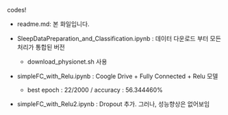 codes!

- readme.md: 본 화일입니다.

- SleepDataPreparation_and_Classification.ipynb : 데이터 다운로드 부터 모든 처리가 통합된 버전
   - download_physionet.sh 사용

- simpleFC_with_Relu.ipynb : Coogle Drive + Fully Connected + Relu 모델
   - best epoch : 22/2000 / accuracy : 56.344460%
   
- simpleFC_with_Relu2.ipynb : Dropout 추가. 그러나, 성능향상은 없어보임


